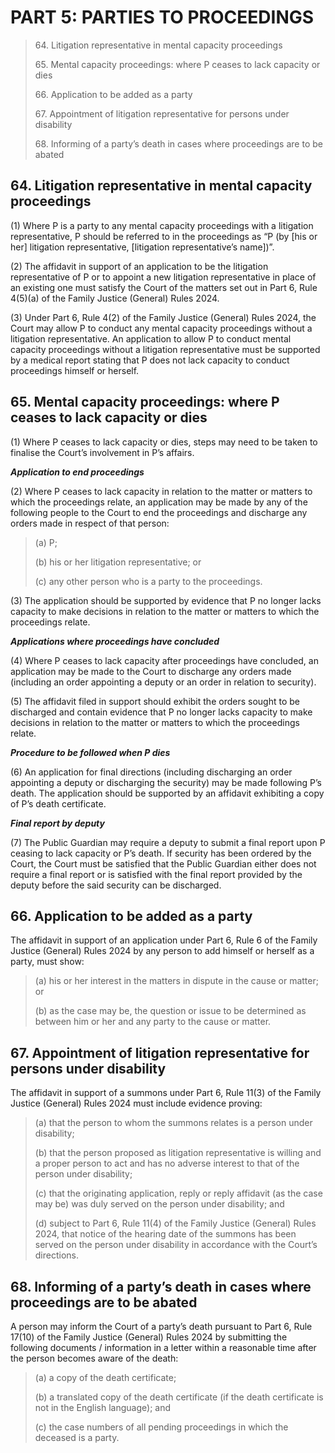 # PART 5: PARTIES TO PROCEEDINGS

> 64\. Litigation representative in mental capacity proceedings
>
> 65\. Mental capacity proceedings: where P ceases to lack capacity or dies
>
> 66\. Application to be added as a party
>
> 67\. Appointment of litigation representative for persons under disability
>
> 68\. Informing of a party’s death in cases where proceedings are to be abated

## 64. Litigation representative in mental capacity proceedings

(1) Where P is a party to any mental capacity proceedings with a litigation representative, P should be referred to in the proceedings as “P (by \[his or her] litigation representative, \[litigation representative’s name])”.

(2) The affidavit in support of an application to be the litigation representative of P or to appoint a new litigation representative in place of an existing one must satisfy the Court of the matters set out in Part 6, Rule 4(5)(a) of the Family Justice (General) Rules 2024.

(3) Under Part 6, Rule 4(2) of the Family Justice (General) Rules 2024, the Court may allow P to conduct any mental capacity proceedings without a litigation representative. An application to allow P to conduct mental capacity proceedings without a litigation representative must be supported by a medical report stating that P does not lack capacity to conduct proceedings himself or herself.

## 65. Mental capacity proceedings: where P ceases to lack capacity or dies

(1) Where P ceases to lack capacity or dies, steps may need to be taken to finalise the Court’s involvement in P’s affairs.

_**Application to end proceedings**_

(2) Where P ceases to lack capacity in relation to the matter or matters to which the proceedings relate, an application may be made by any of the following people to the Court to end the proceedings and discharge any orders made in respect of that person:

> (a) P;
>
> (b) his or her litigation representative; or
>
> (c) any other person who is a party to the proceedings.

(3) The application should be supported by evidence that P no longer lacks capacity to make decisions in relation to the matter or matters to which the proceedings relate.

_**Applications where proceedings have concluded**_

(4) Where P ceases to lack capacity after proceedings have concluded, an application may be made to the Court to discharge any orders made (including an order appointing a deputy or an order in relation to security).

(5) The affidavit filed in support should exhibit the orders sought to be discharged and contain evidence that P no longer lacks capacity to make decisions in relation to the matter or matters to which the proceedings relate.

_**Procedure to be followed when P dies**_

(6) An application for final directions (including discharging an order appointing a deputy or discharging the security) may be made following P’s death. The application should be supported by an affidavit exhibiting a copy of P’s death certificate.

_**Final report by deputy**_

(7) The Public Guardian may require a deputy to submit a final report upon P ceasing to lack capacity or P’s death. If security has been ordered by the Court, the Court must be satisfied that the Public Guardian either does not require a final report or is satisfied with the final report provided by the deputy before the said security can be discharged.

## 66. Application to be added as a party

The affidavit in support of an application under Part 6, Rule 6 of the Family Justice (General) Rules 2024 by any person to add himself or herself as a party, must show:

> (a) his or her interest in the matters in dispute in the cause or matter; or
>
> (b) as the case may be, the question or issue to be determined as between him or her and any party to the cause or matter.

## 67. Appointment of litigation representative for persons under disability

The affidavit in support of a summons under Part 6, Rule 11(3) of the Family Justice (General) Rules 2024 must include evidence proving:

> (a) that the person to whom the summons relates is a person under disability;
>
> (b) that the person proposed as litigation representative is willing and a proper person to act and has no adverse interest to that of the person under disability;
>
> (c) that the originating application, reply or reply affidavit (as the case may be) was duly served on the person under disability; and
>
> (d) subject to Part 6, Rule 11(4) of the Family Justice (General) Rules 2024, that notice of the hearing date of the summons has been served on the person under disability in accordance with the Court’s directions.

## 68. Informing of a party’s death in cases where proceedings are to be abated

A person may inform the Court of a party’s death pursuant to Part 6, Rule 17(10) of the Family Justice (General) Rules 2024 by submitting the following documents / information in a letter within a reasonable time after the person becomes aware of the death:

> (a) a copy of the death certificate;
>
> (b) a translated copy of the death certificate (if the death certificate is not in the English language); and
>
> (c) the case numbers of all pending proceedings in which the deceased is a party.
